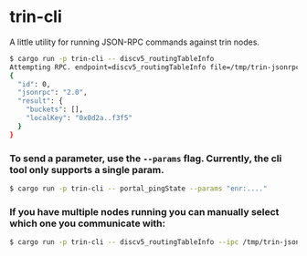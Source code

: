 # trin-cli

A little utility for running JSON-RPC commands against trin nodes.

```sh
$ cargo run -p trin-cli -- discv5_routingTableInfo
Attempting RPC. endpoint=discv5_routingTableInfo file=/tmp/trin-jsonrpc.ipc
{
  "id": 0,
  "jsonrpc": "2.0",
  "result": {
    "buckets": [],
    "localKey": "0x0d2a..f3f5"
  }
}
```

### To send a parameter, use the `--params` flag. Currently, the cli tool only supports a single param.
```sh
$ cargo run -p trin-cli -- portal_pingState --params "enr:...."
```

### If you have multiple nodes running you can manually select which one you communicate with:

```sh
$ cargo run -p trin-cli -- discv5_routingTableInfo --ipc /tmp/trin-jsonrpc-2.ipc
```
